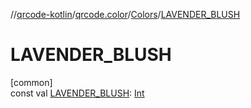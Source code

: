 //[qrcode-kotlin](../../../index.md)/[qrcode.color](../index.md)/[Colors](index.md)/[LAVENDER_BLUSH](-l-a-v-e-n-d-e-r_-b-l-u-s-h.md)

# LAVENDER_BLUSH

[common]\
const val [LAVENDER_BLUSH](-l-a-v-e-n-d-e-r_-b-l-u-s-h.md): [Int](https://kotlinlang.org/api/latest/jvm/stdlib/kotlin-stdlib/kotlin/-int/index.html)
